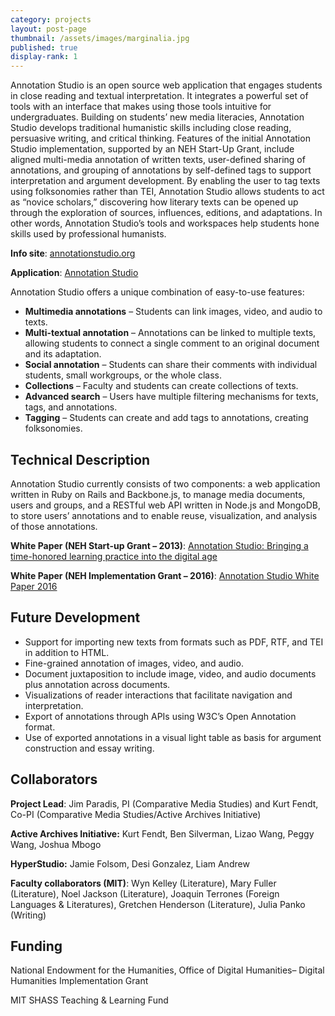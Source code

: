 ```yaml
---
category: projects
layout: post-page 
thumbnail: /assets/images/marginalia.jpg
published: true
display-rank: 1
---
```


Annotation Studio is an open source web application that engages students in close reading and textual interpretation. It integrates a powerful set of tools with an interface that makes using those tools intuitive for undergraduates. Building on students’ new media literacies, Annotation Studio develops traditional humanistic skills including close reading, persuasive writing, and critical thinking. Features of the initial Annotation Studio implementation, supported by an NEH Start-Up Grant, include aligned multi-media annotation of written texts, user-defined sharing of annotations, and grouping of annotations by self-defined tags to support interpretation and argument development. By enabling the user to tag texts using folksonomies rather than TEI, Annotation Studio allows students to act as “novice scholars,” discovering how literary texts can be opened up through the exploration of sources, influences, editions, and adaptations. In other words, Annotation Studio’s tools and workspaces help students hone skills used by professional humanists.

**Info site**: [annotationstudio.org](https://www.annotationstudio.org/ "annotationstudio.org")

**Application**: [Annotation Studio](https://app.annotationstudio.org/ "Annotation Studio")

Annotation Studio offers a unique combination of easy-to-use features:

- **Multimedia annotations** – Students can link images, video, and audio to texts.
- **Multi-textual annotation** – Annotations can be linked to multiple texts, allowing students to connect a single comment to an original document and its adaptation.
- **Social annotation** – Students can share their comments with individual students, small workgroups, or the whole class.
- **Collections** – Faculty and students can create collections of texts.
- **Advanced search** – Users have multiple filtering mechanisms for texts, tags, and annotations.
- **Tagging** – Students can create and add tags to annotations, creating folksonomies.

## Technical Description
Annotation Studio currently consists of two components: a web application written in Ruby on Rails and Backbone.js, to manage media documents, users and groups, and a RESTful web API written in Node.js and MongoDB, to store users’ annotations and to enable reuse, visualization, and analysis of those annotations.


**White Paper (NEH Start-up Grant – 2013)**: [Annotation Studio: Bringing a time-honored learning practice into the digital age](/assets/uploads/AS-NEHWhitePaper-6-25-complete1.pdf "Annotation Studio: Bringing a time-honored learning practice into the digital age")

**White Paper (NEH Implementation Grant – 2016)**: [Annotation Studio White Paper 2016](/assets/uploads/NEHWhitePaper2016_AnnotationStudio.pdf "Annotation Studio White Paper 2016")

## Future Development

* Support for importing new texts from formats such as PDF, RTF, and TEI in addition to HTML.
* Fine-grained annotation of images, video, and audio.
* Document juxtaposition to include image, video, and audio documents plus annotation across documents.
* Visualizations of reader interactions that facilitate navigation and interpretation.
* Export of annotations through APIs using W3C’s Open Annotation format.
* Use of exported annotations in a visual light table as basis for argument construction and essay writing.

## Collaborators

**Project Lead**: Jim Paradis, PI (Comparative Media Studies) and Kurt Fendt, Co-PI (Comparative Media Studies/Active Archives Initiative)

**Active Archives Initiative:** Kurt Fendt, Ben Silverman, Lizao Wang, Peggy Wang, Joshua Mbogo

**HyperStudio:** Jamie Folsom, Desi Gonzalez, Liam Andrew

**Faculty collaborators (MIT)**: Wyn Kelley (Literature), Mary Fuller (Literature), Noel Jackson (Literature), Joaquin Terrones (Foreign Languages & Literatures), Gretchen Henderson (Literature), Julia Panko (Writing)

## Funding
National Endowment for the Humanities, Office of Digital Humanities– Digital Humanities Implementation Grant

MIT SHASS Teaching & Learning Fund
